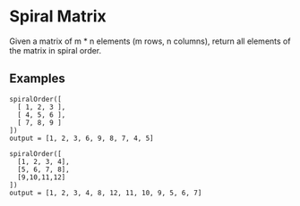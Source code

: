 # Spiral Matrix

Given a matrix of m * n elements (m rows, n columns), return all elements of the matrix in spiral order.

## Examples

```
spiralOrder([
  [ 1, 2, 3 ],
  [ 4, 5, 6 ],
  [ 7, 8, 9 ]
])
output = [1, 2, 3, 6, 9, 8, 7, 4, 5]

spiralOrder([
  [1, 2, 3, 4],
  [5, 6, 7, 8],
  [9,10,11,12]
])
output = [1, 2, 3, 4, 8, 12, 11, 10, 9, 5, 6, 7]
```